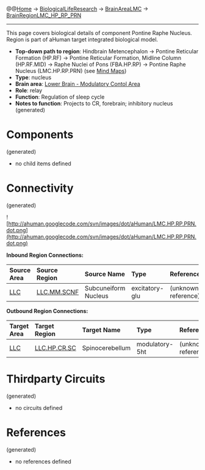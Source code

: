 @@[Home](Home.md) -> [BiologicalLifeResearch](BiologicalLifeResearch.md) -> [BrainAreaLMC](BrainAreaLMC.md) -> [BrainRegionLMC\_HP\_RP\_PRN](BrainRegionLMC_HP_RP_PRN.md)

---


This page covers biological details of component Pontine Raphe Nucleus.
Region is part of aHuman target integrated biological model.

  * **Top-down path to region**: Hindbrain Metencephalon -> Pontine Reticular Formation (HP.RF) -> Pontine Reticular Formation, Midline Column (HP.RF.MID) -> Raphe Nuclei of Pons (FBA.HP.RP) -> Pontine Raphe Nucleus (LMC.HP.RP.PRN) (see [Mind Maps](OverallMindMaps.md))
  * **Type**: nucleus
  * **Brain area**: [Lower Brain - Modulatory Contol Area](BrainAreaLMC.md)
  * **Role**: relay
  * **Function**: Regulation of sleep cycle
  * **Notes to function**: Projects to CR, forebrain; inhibitory nucleus
(generated)
# Components #
(generated)


  * no child items defined

# Connectivity #
(generated)


![http://ahuman.googlecode.com/svn/images/dot/aHuman/LMC.HP.RP.PRN.dot.png](http://ahuman.googlecode.com/svn/images/dot/aHuman/LMC.HP.RP.PRN.dot.png)

**Inbound Region Connections:**

| **Source Area** | **Source Region** | **Source Name** | **Type** | **Reference** |
|:----------------|:------------------|:----------------|:---------|:--------------|
| [LLC](BrainAreaLLC.md) | [LLC.MM.SCNF](BrainRegionLLC_MM_SCNF.md) | Subcuneiform Nucleus | excitatory-glu | (unknown reference) |

**Outbound Region Connections:**

| **Target Area** | **Target Region** | **Target Name** | **Type** | **Reference** |
|:----------------|:------------------|:----------------|:---------|:--------------|
| [LLC](BrainAreaLLC.md) | [LLC.HP.CR.SC](BrainRegionLLC_HP_CR_SC.md) | Spinocerebellum | modulatory-5ht | (unknown reference) |

# Thirdparty Circuits #
(generated)

  * no circuits defined

# References #
(generated)

  * no references defined
